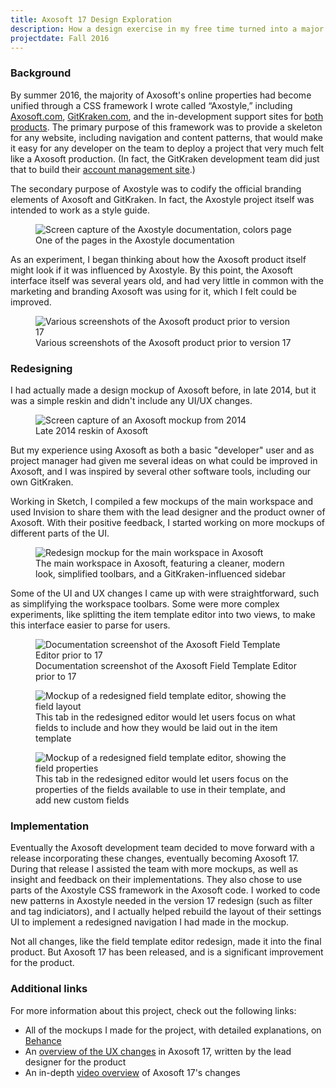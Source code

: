```yaml
---
title: Axosoft 17 Design Exploration
description: How a design exercise in my free time turned into a major facelift for the Axosoft project management tool
projectdate: Fall 2016
---
```


### Background

By summer 2016, the majority of Axosoft's online properties had become unified through a CSS framework I wrote called &ldquo;Axostyle,&rdquo; including [Axosoft.com](https://www.axosoft.com/), [GitKraken.com](https://www.gitkraken.com), and the in-development support sites for [both](https://support.axosoft.com/) [products](https://support.gitkraken.com/). The primary purpose of this framework was to provide a skeleton for any website, including navigation and content patterns, that would make it easy for any developer on the team to deploy a project that very much felt like a Axosoft production. (In fact, the GitKraken development team did just that to build their [account management site](https://account.gitkraken.com).)

The secondary purpose of Axostyle was to codify the official branding elements of Axosoft and GitKraken. In fact, the Axostyle project itself was intended to work as a style guide.

<figure class="figure">
  <img src="../static/portfolio/axostyle.png" srcset="../static/portfolio/axostyle-320w.png 320w, ../static/portfolio/axostyle-640w.png 640w, ../static/portfolio/axostyle.png 1000w, ../static/portfolio/axostyle-2000w.png 2000w" alt="Screen capture of the Axostyle documentation, colors page">
  <figcaption>One of the pages in the Axostyle documentation</figcaption>
</figure>

As an experiment, I began thinking about how the Axosoft product itself might look if it was influenced by Axostyle. By this point, the Axosoft interface itself was several years old, and had very little in common with the marketing and branding Axosoft was using for it, which I felt could be improved.

<figure class="figure">
  <img src="../static/portfolio/axosoft-old.png" srcset="../static/portfolio/axosoft-old-320w.png 320w, ../static/portfolio/axosoft-old-640w.png 640w, ../static/portfolio/axosoft-old.png 1000w, ../static/portfolio/axosoft-old-2000w.png 2000w" alt="Various screenshots of the Axosoft product prior to version 17">
  <figcaption>Various screenshots of the Axosoft product prior to version 17</figcaption>
</figure>

### Redesigning

 I had actually made a design mockup of Axosoft before, in late 2014, but it was a simple reskin and didn't include any UI/UX changes.

<figure class="figure">
  <img src="../static/portfolio/axosoft-2016.png" srcset="../static/portfolio/axosoft-2016-320w.png 320w, ../static/portfolio/axosoft-2016-640w.png 640w, ../static/portfolio/axosoft-2016.png 1000w, ../static/portfolio/axosoft-2016-2000w.png 2000w" alt="Screen capture of an Axosoft mockup from 2014">
  <figcaption>Late 2014 reskin of Axosoft</figcaption>
</figure>

But my experience using Axosoft as both a basic "developer" user and as project manager had given me several ideas on what could be improved in Axosoft, and I was inspired by several other software tools, including our own GitKraken.

Working in Sketch, I compiled a few mockups of the main workspace and used Invision to share them with the lead designer and the product owner of Axosoft. With their positive feedback, I started working on more mockups of different parts of the UI.

<figure class="figure">
  <img src="../static/portfolio/axosoft-redesign-main.png" srcset="../static/portfolio/axosoft-redesign-main-320w.png 320w, ../static/portfolio/axosoft-redesign-main-640w.png 640w, ../static/portfolio/axosoft-redesign-main.png 1000w, ../static/portfolio/axosoft-redesign-main-2000w.png 2000w" alt="Redesign mockup for the main workspace in Axosoft">
  <figcaption>The main workspace in Axosoft, featuring a cleaner, modern look, simplified toolbars, and a GitKraken-influenced sidebar</figcaption>
</figure>

Some of the UI and UX changes I came up with were straightforward, such as simplifying the workspace toolbars. Some were more complex experiments, like splitting the item template editor into two views, to make this interface easier to parse for users.

<figure class="figure">
  <img src="../static/portfolio/axosoft-old-fields.png" srcset="../static/portfolio/axosoft-old-fields-320w.png 320w, ../static/portfolio/axosoft-old-fields-640w.png 640w, ../static/portfolio/axosoft-old-fields.png 1000w, ../static/portfolio/axosoft-old-fields-2000w.png 2000w" alt="Documentation screenshot of the Axosoft Field Template Editor prior to 17">
  <figcaption>Documentation screenshot of the Axosoft Field Template Editor prior to 17</figcaption>
</figure>

<figure class="figure">
  <img src="../static/portfolio/axosoft-redesign-field-layout.png" srcset="../static/portfolio/axosoft-redesign-field-layout-320w.png 320w, ../static/portfolio/axosoft-redesign-field-layout-640w.png 640w, ../static/portfolio/axosoft-redesign-field-layout.png 1000w, ../static/portfolio/axosoft-redesign-field-layout-2000w.png 2000w" alt="Mockup of a redesigned field template editor, showing the field layout">
  <figcaption>This tab in the redesigned editor would let users focus on what fields to include and how they would be laid out in the item template</figcaption>
</figure>


<figure class="figure">
  <img src="../static/portfolio/axosoft-redesign-field-props.png" srcset="../static/portfolio/axosoft-redesign-field-props-320w.png 320w, ../static/portfolio/axosoft-redesign-field-props-640w.png 640w, ../static/portfolio/axosoft-redesign-field-props.png 1000w, ../static/portfolio/axosoft-redesign-field-props-2000w.png 2000w" alt="Mockup of a redesigned field template editor, showing the field properties">
  <figcaption>This tab in the redesigned editor would let users focus on the properties of the fields available to use in their template, and add new custom fields</figcaption>
</figure>

### Implementation

Eventually the Axosoft development team decided to move forward with a release incorporating these changes, eventually becoming Axosoft 17. During that release I assisted the team with more mockups, as well as insight and feedback on their implementations. They also chose to use parts of the Axostyle CSS framework in the Axosoft code. I worked to code new patterns in Axostyle needed in the version 17 redesign (such as filter and tag indiciators), and I actually helped rebuild the layout of their settings UI to implement a redesigned navigation I had made in the mockup.

Not all changes, like the field template editor redesign, made it into the final product. But Axosoft 17 has been released, and is a significant improvement for the product.

### Additional links

For more information about this project, check out the following links:
- All of the mockups I made for the project, with detailed explanations, on [Behance](https://www.behance.net/gallery/44861598/Axosoft-Redesign-Project)
- An [overview of the UX changes](https://blog.axosoft.com/2017/03/08/axosoft-user-interface-overhaul/) in Axosoft 17, written by the lead designer for the product
- An in-depth [video overview](https://www.youtube.com/watch?v=e5YTWKz7fGs) of Axosoft 17's changes
